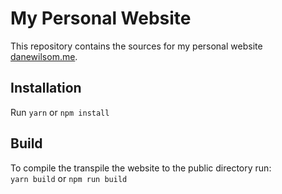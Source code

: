 # My Personal Website
This repository contains the sources for my personal website [danewilsom.me](https://danewilson.me/).  

## Installation
Run `yarn` or `npm install`

## Build
To compile the transpile the website to the public directory run:   
`yarn build` or `npm run build`